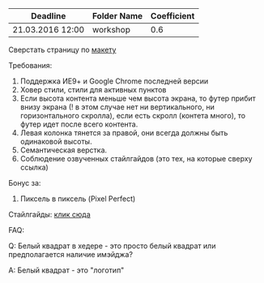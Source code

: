 ﻿Deadline         | Folder Name    | Coefficient
-----------------|----------------|---------------
21.03.2016 12:00 | workshop       | 0.6

Сверстать страницу по [макету](https://www.dropbox.com/sh/zbm0eh5dk3rphyw/AABdfAzhSASRmtdpxASVhyHVa?dl=0)
 
Требования:
 1. Поддержка ИЕ9+ и Google Chrome последней версии
 2. Ховер стили, стили для активных пунктов
 3. Если высота контента меньше чем высота экрана, то футер прибит внизу экрана (! в этом случае нет ни вертикального, ни горизонтального скролла), если есть скролл (контета много), то футер идет после всего контента.
 4. Левая колонка тянется за правой, они всегда должны быть одинаковой высоты.
 5. Семантическая верстка.
 6. Соблюдение озвученных стайлгайдов (это тех, на которые сверху ссылка)

Бонус за:
 1. Пиксель в пиксель (Pixel Perfect)

Cтайлгайды: [клик сюда](https://drive.google.com/file/d/0B5OYTsXumLhLQXdwVVBJYnJRMTQ/view)

FAQ:

Q: Белый квадрат в хедере - это просто белый квадрат или предполагается наличие имэйджа?

A: Белый квадрат - это "логотип"


